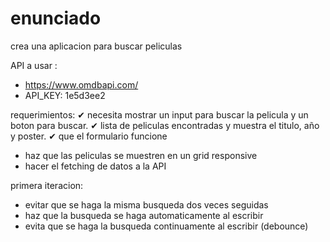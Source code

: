 # enunciado

crea una aplicacion para buscar peliculas

API a usar :

- https://www.omdbapi.com/
- API_KEY: 1e5d3ee2

requerimientos:
✔ necesita mostrar un input para buscar la pelicula y un boton para buscar.
✔ lista de peliculas encontradas y muestra el titulo, año y poster.
✔ que el formulario funcione
- haz que las peliculas se muestren en un grid responsive
- hacer el fetching de datos a la API

primera iteracion:

- evitar que se haga la misma busqueda dos veces seguidas
- haz que la busqueda se haga automaticamente al escribir
- evita que se haga la busqueda continuamente al escribir (debounce)

